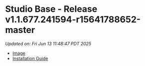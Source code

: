 # Studio Base - Release v1.1.677.241594-r15641788652-master
_Updated on: Fri Jun 13 11:48:47 PDT 2025_

- [Image](https://github.com/vertigis/studio-base-internal/pkgs/container/studio%2fbase%2finternal/437963266?tag=v1.1.677.241594-r15641788652-master)
- [Installation
  Guide](https://github.com/vertigis/studio-base-internal/tree/v1.1.677.241594-r15641788652-master)
